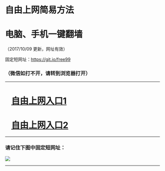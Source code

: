 ﻿# 自由上网简易方法

# 电脑、手机一键翻墙

（2017/10/09 更新，网址有效）

固定短网址：https://git.io/free99

### （微信如打不开，请转到浏览器打开）


***





# &nbsp;&nbsp; <a href="http://ft2362117648.fwq-tz-1001.info/fwqtz01.html?t=10090014300 " target="_blank">自由上网入口1</a>
# &nbsp;&nbsp; <a href="http://ft3158913792.fwq-tz-1002.info/fwqtz02.html?t=100900116657 " target="_blank">自由上网入口2</a>
***

### 请记住下图中固定短网址：

<img src="https://s3-us-west-2.amazonaws.com/fwq-1001/yjfq-20170905okok.png" /> 


***

